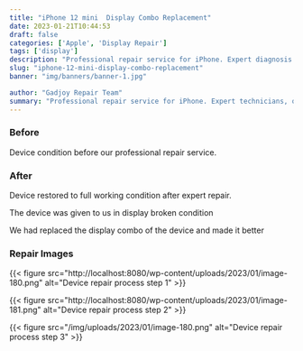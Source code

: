 ```yaml
---
title: "iPhone 12 mini  Display Combo Replacement"
date: 2023-01-21T10:44:53
draft: false
categories: ['Apple', 'Display Repair']
tags: ['display']
description: "Professional repair service for iPhone. Expert diagnosis and quality repairs in Bangalore."
slug: "iphone-12-mini-display-combo-replacement"
banner: "img/banners/banner-1.jpg"

author: "Gadjoy Repair Team"
summary: "Professional repair service for iPhone. Expert technicians, quality parts, warranty included."
---
```


### Before

Device condition before our professional repair service.

### After

Device restored to full working condition after expert repair.

The device was given to us in display broken condition

We had replaced the display combo of the device and made it better

### Repair Images

{{< figure src="http://localhost:8080/wp-content/uploads/2023/01/image-180.png" alt="Device repair process step 1" >}}

{{< figure src="http://localhost:8080/wp-content/uploads/2023/01/image-181.png" alt="Device repair process step 2" >}}

{{< figure src="/img/uploads/2023/01/image-180.png" alt="Device repair process step 3" >}}

